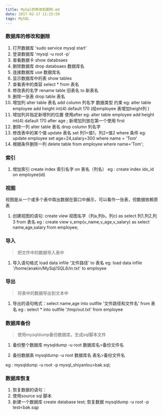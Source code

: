 ```yaml
---
title: MySql的修改和删除.md
date: 2017-02-17 11:25:59
tags: MySQL
---
```


### 数据库的修改和删除 ###
1. 打开数据库 'sudo service mysql start'
2. 登录数据库 'mysql -u root -p'
3. 查看数据卡 show databsaes
4. 删除数据库 drop databsaes 数据库名
5. 连接数据库 use 数据库名
6. 显示数据库中的表 show tables
7. 查看表中的类容 select * from 表名
8. 修改表的名字 rename table 旧表名 to 新表名
9. 删除一张表 drop table 表名
10. 增加列 alter table 表名 add column 列名字 数据类型 约束 eg: alter table employee add height int(4) default 170  (给employee 表增加height列 )
11. 增加列并指定新增列的位置 使用after  eg: alter table employee add height int(4) dafault 170 after age ; 新增加列放在第一个使用 first
12. 删除一列 alter table 表名 drop column 列名字
13. 修改表中的某个值 update 表名 set 列1=值1，列2=值2 where 条件 eg: update employee set age=24,salary=300 where name = 'Tom'
14. 根据条件删除一列 delete table from employee where name='Tom';

### 索引 ###
1. 增加索引 create index 索引名字 on 表名（列名）
  eg : create index idx_id on employee(id)

### 视图 ###
视图是从一个或多个表中取出数据在窗口中展示，可以看作一张表，但数据依赖原表

1. 创建视图的语句: create view 视图名字（列a,列b，列c) as select 列1,列2,列3 from 表名
  eg : create view v_emp(v_name,v_age,v_salary) as select name,age,salary from employee;

### 导入 ####
> 把文件中的数据导入表中

1. 导入语句格式 load data infile '文件路径' to 表名
  eg: load data infile '/home/anakin/MySql/SQL6/in.txt' to employee

### 导出 ###
> 将表中的数据导出到文本中

1. 导出的语句格式：select name,age into outfile '文件路径和文件名' from 表名
  eg : select * into outfile '/tmp/out.txt' from employee

### 数据库备份 ###
> 使用mysqldump备份数据库，生成sql脚本文件

1. 备份整个数据库 mysqldump -u root 数据库名>备份文件名

2. 备份数据表 mysqldump -u root 数据库名 表名>备份文件名


eg : mysqldump -u root -p mysql_shiyanlou>bak.sql;

### 数据库恢复 ###

1. 恢复数据的语句：
  1. 使用source sql 脚本
  2. 新建一个数据库 create database test;  恢复数据 mysqldump -u root -p test<bak.sqp
